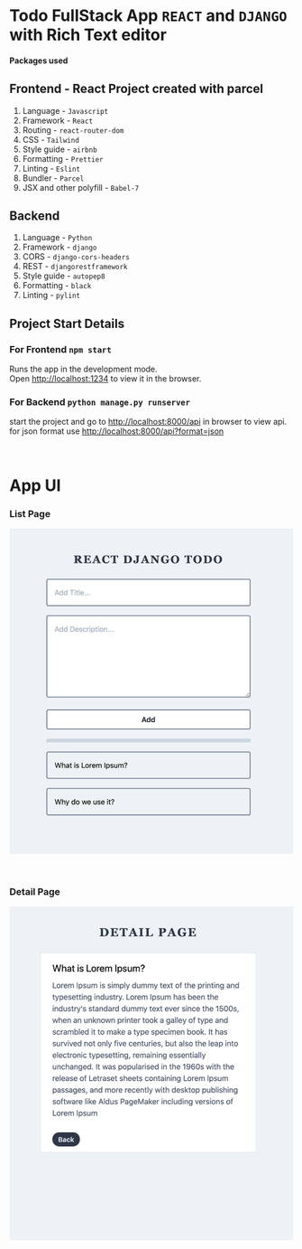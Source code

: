 # Todo FullStack App `REACT` and `DJANGO` with Rich Text editor

#### Packages used

## Frontend - React Project created with parcel

1. Language - `Javascript`
2. Framework - `React`
3. Routing - `react-router-dom`
4. CSS - `Tailwind`
5. Style guide - `airbnb`
6. Formatting - `Prettier`
7. Linting - `Eslint`
8. Bundler - `Parcel`
9. JSX and other polyfill - `Babel-7`

## Backend

1. Language - `Python`
2. Framework - `django`
3. CORS - `django-cors-headers`
4. REST - `djangorestframework`
5. Style guide - `autopep8`
6. Formatting - `black`
7. Linting - `pylint`

## Project Start Details

### For Frontend `npm start`

Runs the app in the development mode.<br />
Open [http://localhost:1234](http://localhost:1234) to view it in the browser.

### For Backend `python manage.py runserver`

start the project and go to [http://localhost:8000/api](http://localhost:8000/api) in browser to view api.
for json format use
[http://localhost:8000/api?format=json](http://localhost:8000/api?format=json)

<br />

# App UI

### List Page

![](images/list.png)

<br />

### Detail Page

![](images/detail.png)
